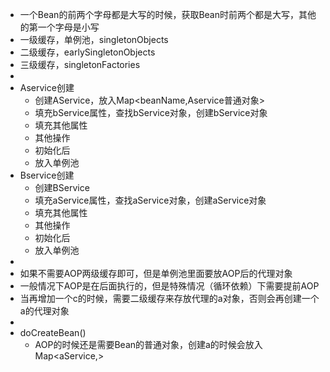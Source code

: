 - 一个Bean的前两个字母都是大写的时候，获取Bean时前两个都是大写，其他的第一个字母是小写
- 一级缓存，单例池，singletonObjects
- 二级缓存，earlySingletonObjects
- 三级缓存，singletonFactories
-
- Aservice创建
	- 创建AService，放入Map<beanName,Aservice普通对象>
	- 填充bService属性，查找bService对象，创建bService对象
	- 填充其他属性
	- 其他操作
	- 初始化后
	- 放入单例池
- Bservice创建
	- 创建BService
	- 填充aService属性，查找aService对象，创建aService对象
	- 填充其他属性
	- 其他操作
	- 初始化后
	- 放入单例池
-
- 如果不需要AOP两级缓存即可，但是单例池里面要放AOP后的代理对象
- 一般情况下AOP是在后面执行的，但是特殊情况（循环依赖）下需要提前AOP
- 当再增加一个c的时候，需要二级缓存来存放代理的a对象，否则会再创建一个a的代理对象
-
- doCreateBean()
	- AOP的时候还是需要Bean的普通对象，创建a的时候会放入Map<aService,>